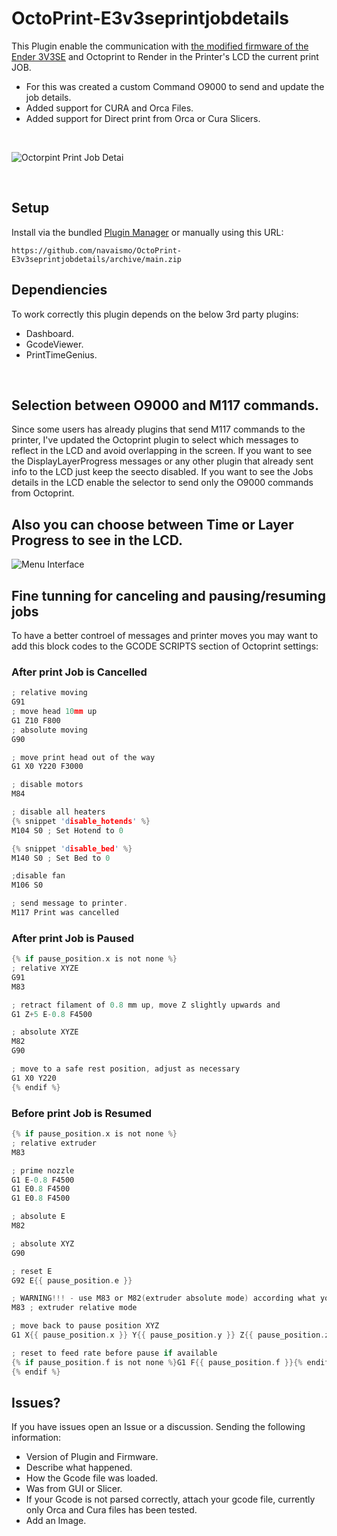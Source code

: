 # OctoPrint-E3v3seprintjobdetails

This Plugin enable the communication with [the modified firmware of the Ender 3V3SE](https://github.com/navaismo/Ender-3V3-SE/tree/main) and Octoprint to Render in the Printer's LCD the current print JOB.

- For this was created a custom Command O9000 to send and update the job details.
- Added support for CURA and Orca Files.
- Added support for Direct print from Orca or Cura Slicers.

<br />


  ![Octorpint Print Job Detai](https://i.imgur.com/Ir8u0tD.jpeg)


<br />


## Setup

Install via the bundled [Plugin Manager](https://docs.octoprint.org/en/master/bundledplugins/pluginmanager.html)
or manually using this URL:

    https://github.com/navaismo/OctoPrint-E3v3seprintjobdetails/archive/main.zip

## Dependiencies

To work correctly this plugin depends on the below 3rd party plugins:

- Dashboard.
- GcodeViewer.
- PrintTimeGenius.

<br>


## Selection between O9000 and M117 commands.
Since some users has already plugins that send M117 commands to the printer, I've updated the Octoprint plugin to select which messages to reflect in the LCD and avoid overlapping in the screen.
If you want to see the DisplayLayerProgress messages or any other plugin that already sent info to the LCD just keep the seecto disabled.
If you want to see the Jobs details in the LCD enable the selector to send only the O9000 commands from Octoprint.

## Also you can choose between Time or Layer Progress to see in the LCD.

![Menu Interface](https://i.imgur.com/U9RBDKd.png)



## Fine tunning for canceling and pausing/resuming jobs
To have a better controel of messages and printer moves you may want to add this block codes to the GCODE SCRIPTS section of Octoprint settings:


### After print Job is Cancelled 
```C
; relative moving
G91
; move head 10mm up
G1 Z10 F800
; absolute moving
G90

; move print head out of the way
G1 X0 Y220 F3000

; disable motors
M84

; disable all heaters
{% snippet 'disable_hotends' %}
M104 S0 ; Set Hotend to 0

{% snippet 'disable_bed' %}
M140 S0 ; Set Bed to 0

;disable fan
M106 S0

; send message to printer.
M117 Print was cancelled
```

### After print Job is Paused 
```C
{% if pause_position.x is not none %}
; relative XYZE
G91
M83

; retract filament of 0.8 mm up, move Z slightly upwards and 
G1 Z+5 E-0.8 F4500

; absolute XYZE
M82
G90

; move to a safe rest position, adjust as necessary
G1 X0 Y220
{% endif %}
```

### Before print Job is Resumed 
```C
{% if pause_position.x is not none %}
; relative extruder
M83

; prime nozzle
G1 E-0.8 F4500
G1 E0.8 F4500
G1 E0.8 F4500

; absolute E
M82

; absolute XYZ
G90

; reset E
G92 E{{ pause_position.e }}

; WARNING!!! - use M83 or M82(extruder absolute mode) according what your slicer generates
M83 ; extruder relative mode

; move back to pause position XYZ
G1 X{{ pause_position.x }} Y{{ pause_position.y }} Z{{ pause_position.z }} F4500

; reset to feed rate before pause if available
{% if pause_position.f is not none %}G1 F{{ pause_position.f }}{% endif %}
{% endif %}
```


## Issues?
If you have issues open an Issue or a discussion. Sending the following information:

- Version of Plugin and Firmware.
- Describe what happened.
- How the Gcode file was loaded.
- Was from GUI or Slicer.
- If your Gcode is not parsed correctly, attach your gcode file, currently only Orca and Cura files has been tested.
- Add an Image.

